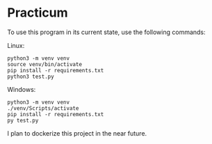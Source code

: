 # Practicum

To use this program in its current state, use the following commands:

Linux:
```
python3 -m venv venv
source venv/bin/activate
pip install -r requirements.txt
python3 test.py
```

Windows:
```
python3 -m venv venv
./venv/Scripts/activate
pip install -r requirements.txt
py test.py
```

I plan to dockerize this project in the near future.